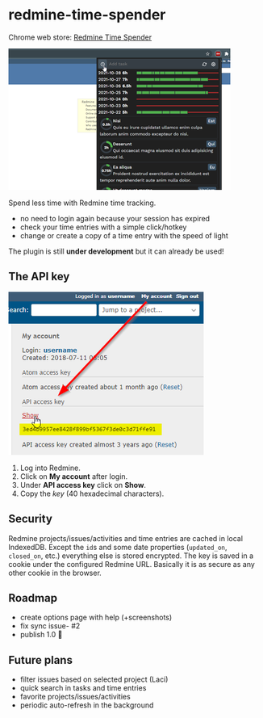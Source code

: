 redmine-time-spender
====================

Chrome web store: [Redmine Time Spender](https://chrome.google.com/webstore/detail/ajgdpnedcfflmknmalhcaenanifgfiop)

![screen](images/promo1.png)

Spend less time with Redmine time tracking.
* no need to login again because your session has expired
* check your time entries with a simple click/hotkey
* change or create a copy of a time entry with the speed of light

The plugin is still **under development** but it can already be used!

The API key
-----------

![key](API-key.png)

1. Log into Redmine.
1. Click on **My account** after login.
2. Under **API access key** click on **Show**.
3. Copy the *key* (40 hexadecimal characters).

Security
--------

Redmine projects/issues/activities and time entries are cached in local IndexedDB.
Except the `id`s and some date properties (`updated_on`, `closed_on`, etc.) everything else is stored encrypted.
The key is saved in a cookie under the configured Redmine URL.
Basically it is as secure as any other cookie in the browser.

Roadmap
-------
* create options page with help (+screenshots)
* fix sync issue- #2
* publish 1.0 🍰

Future plans
------------
* filter issues based on selected project (Laci)
* quick search in tasks and time entries
* favorite projects/issues/activities
* periodic auto-refresh in the background